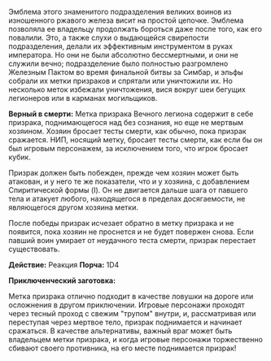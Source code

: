 Эмблема этого знаменитого подразделения великих воинов из изношенного ржавого железа висит на простой цепочке. Эмблема позволяла ее владельцу продолжать бороться даже после того, как его повалили. Это, а также слухи о выдающейся свирепости подразделения, делали их эффективным инструментом в руках императора. Но они не были абсолютно бессмертными, и они не служили вечно; подразделение было полностью разгромлено Железным Пактом во время финальной битвы за Симбар, и эльфы собрали их метки призраков и спрятали или уничтожили их. Но несколько меток избежали уничтожения, вися вокруг шеи бегущих легионеров или в карманах могильщиков.

**Верный в смерти:** Метка призрака Вечного легиона содержит в себе призрака, поднимающегося над без сознания, но еще не мертвым хозяином. Хозяин бросает тесты смерти, как обычно, пока призрак сражается. НИП, носящий метку, бросает тесты смерти, как если бы он был игровым персонажем, за исключением того, что игрок бросает кубик.

Призрак должен быть побежден, прежде чем хозяин может быть атакован, и у него те же показатели, что и у хозяина, с добавлением Спиритической формы (I). Он не двигается дальше шага от павшего тела и атакует любого, находящегося в пределах досягаемости, не являющегося другом хозяина метки.

После победы призрак исчезает обратно в метку призрака и не появится, пока хозяин не проснется и не будет повержен снова. Если павший воин умирает от неудачного теста смерти, призрак перестает существовать.


**Действие:** Реакция
**Порча:** 1D4

**Приключенческий заготовка:**

Метка призрака отлично подходит в качестве ловушки на дороге или осложнения в другом приключении. Игровые персонажи проходят через тесный проход с свежим "трупом" внутри, и, рассматривая или переступая через мертвое тело, призрак поднимается и начинает сражаться. В качестве альтернативы, важный враг может быть владельцем метки призрака, и когда игровые персонажи торжественно сбивают своего противника, на его месте поднимается призрак!

  



